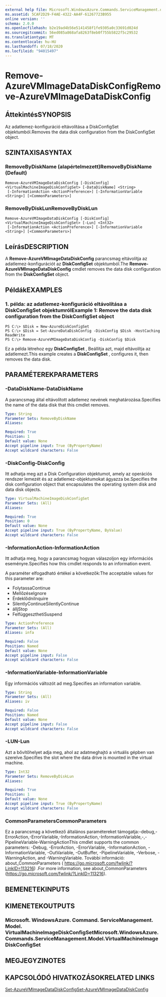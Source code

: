 ```yaml
---
external help file: Microsoft.WindowsAzure.Commands.ServiceManagement.dll-Help.xml
ms.assetid: 5CAF2D29-F4AE-4322-AA4F-61267723B955
online version: ''
schema: 2.0.0
ms.openlocfilehash: b2e19ad4b56e5141458f1fe9305a0c33691d024d
ms.sourcegitcommit: 56ed085a868afa8263f8eb0f755b5822f5c29532
ms.translationtype: MT
ms.contentlocale: hu-HU
ms.lasthandoff: 07/18/2020
ms.locfileid: "94015497"
---
```

# <span data-ttu-id="a9e98-101">Remove-AzureVMImageDataDiskConfig</span><span class="sxs-lookup"><span data-stu-id="a9e98-101">Remove-AzureVMImageDataDiskConfig</span></span>

## <span data-ttu-id="a9e98-102">Áttekintés</span><span class="sxs-lookup"><span data-stu-id="a9e98-102">SYNOPSIS</span></span>
<span data-ttu-id="a9e98-103">Az adatlemez-konfiguráció eltávolítása a DiskConfigSet objektumból.</span><span class="sxs-lookup"><span data-stu-id="a9e98-103">Removes the data disk configuration from the DiskConfigSet object.</span></span>

## <span data-ttu-id="a9e98-104">SZINTAXISA</span><span class="sxs-lookup"><span data-stu-id="a9e98-104">SYNTAX</span></span>

### <span data-ttu-id="a9e98-105">RemoveByDiskName (alapértelmezett)</span><span class="sxs-lookup"><span data-stu-id="a9e98-105">RemoveByDiskName (Default)</span></span>
```
Remove-AzureVMImageDataDiskConfig [-DiskConfig] <VirtualMachineImageDiskConfigSet> [-DataDiskName] <String>
 [-InformationAction <ActionPreference>] [-InformationVariable <String>] [<CommonParameters>]
```

### <span data-ttu-id="a9e98-106">RemoveByDiskLun</span><span class="sxs-lookup"><span data-stu-id="a9e98-106">RemoveByDiskLun</span></span>
```
Remove-AzureVMImageDataDiskConfig [-DiskConfig] <VirtualMachineImageDiskConfigSet> [-Lun] <Int32>
 [-InformationAction <ActionPreference>] [-InformationVariable <String>] [<CommonParameters>]
```

## <span data-ttu-id="a9e98-107">Leírás</span><span class="sxs-lookup"><span data-stu-id="a9e98-107">DESCRIPTION</span></span>
<span data-ttu-id="a9e98-108">A **Remove-AzureVMImageDataDiskConfig** parancsmag eltávolítja az adatlemez-konfigurációt az **DiskConfigSet** objektumból.</span><span class="sxs-lookup"><span data-stu-id="a9e98-108">The **Remove-AzureVMImageDataDiskConfig** cmdlet removes the data disk configuration from the **DiskConfigSet** object.</span></span>

## <span data-ttu-id="a9e98-109">Példák</span><span class="sxs-lookup"><span data-stu-id="a9e98-109">EXAMPLES</span></span>

### <span data-ttu-id="a9e98-110">1. példa: az adatlemez-konfiguráció eltávolítása a DiskConfigSet objektumról</span><span class="sxs-lookup"><span data-stu-id="a9e98-110">Example 1: Remove the data disk configuration from the DiskConfigSet object</span></span>
```
PS C:\> $Disk = New-AzureDiskConfigSet
PS C:\> $Disk = Set-AzureDataDiskConfig -DiskConfig $Disk -HostCaching ReadWrite
PS C:\> Remove-AzureVMImageDataDiskConfig -DiskConfig $Disk
```

<span data-ttu-id="a9e98-111">Ez a példa létrehoz egy **DiskConfigSet** , Beállítja azt, majd eltávolítja az adatlemezt.</span><span class="sxs-lookup"><span data-stu-id="a9e98-111">This example creates a **DiskConfigSet** , configures it, then removes the data disk.</span></span>

## <span data-ttu-id="a9e98-112">PARAMÉTEREK</span><span class="sxs-lookup"><span data-stu-id="a9e98-112">PARAMETERS</span></span>

### <span data-ttu-id="a9e98-113">-DataDiskName</span><span class="sxs-lookup"><span data-stu-id="a9e98-113">-DataDiskName</span></span>
<span data-ttu-id="a9e98-114">A parancsmag által eltávolított adatlemez nevének meghatározása.</span><span class="sxs-lookup"><span data-stu-id="a9e98-114">Specifies the name of the data disk that this cmdlet removes.</span></span>

```yaml
Type: String
Parameter Sets: RemoveByDiskName
Aliases: 

Required: True
Position: 1
Default value: None
Accept pipeline input: True (ByPropertyName)
Accept wildcard characters: False
```

### <span data-ttu-id="a9e98-115">-DiskConfig</span><span class="sxs-lookup"><span data-stu-id="a9e98-115">-DiskConfig</span></span>
<span data-ttu-id="a9e98-116">Itt adhatja meg azt a Disk Configuration objektumot, amely az operációs rendszer lemezét és az adatlemez-objektumokat ágyazza be.</span><span class="sxs-lookup"><span data-stu-id="a9e98-116">Specifies the disk configuration object that encapsulates the operating system disk and data disk objects.</span></span>

```yaml
Type: VirtualMachineImageDiskConfigSet
Parameter Sets: (All)
Aliases: 

Required: True
Position: 0
Default value: None
Accept pipeline input: True (ByPropertyName, ByValue)
Accept wildcard characters: False
```

### <span data-ttu-id="a9e98-117">-InformationAction</span><span class="sxs-lookup"><span data-stu-id="a9e98-117">-InformationAction</span></span>
<span data-ttu-id="a9e98-118">Itt adhatja meg, hogy a parancsmag hogyan válaszoljon egy információs eseményre.</span><span class="sxs-lookup"><span data-stu-id="a9e98-118">Specifies how this cmdlet responds to an information event.</span></span>

<span data-ttu-id="a9e98-119">A paraméter elfogadható értékei a következők:</span><span class="sxs-lookup"><span data-stu-id="a9e98-119">The acceptable values for this parameter are:</span></span>

- <span data-ttu-id="a9e98-120">Folytassa</span><span class="sxs-lookup"><span data-stu-id="a9e98-120">Continue</span></span>
- <span data-ttu-id="a9e98-121">Mellőzése</span><span class="sxs-lookup"><span data-stu-id="a9e98-121">Ignore</span></span>
- <span data-ttu-id="a9e98-122">Érdeklődni</span><span class="sxs-lookup"><span data-stu-id="a9e98-122">Inquire</span></span>
- <span data-ttu-id="a9e98-123">SilentlyContinue</span><span class="sxs-lookup"><span data-stu-id="a9e98-123">SilentlyContinue</span></span>
- <span data-ttu-id="a9e98-124">állj</span><span class="sxs-lookup"><span data-stu-id="a9e98-124">Stop</span></span>
- <span data-ttu-id="a9e98-125">Felfüggesztheti</span><span class="sxs-lookup"><span data-stu-id="a9e98-125">Suspend</span></span>

```yaml
Type: ActionPreference
Parameter Sets: (All)
Aliases: infa

Required: False
Position: Named
Default value: None
Accept pipeline input: False
Accept wildcard characters: False
```

### <span data-ttu-id="a9e98-126">-InformationVariable</span><span class="sxs-lookup"><span data-stu-id="a9e98-126">-InformationVariable</span></span>
<span data-ttu-id="a9e98-127">Egy információs változót ad meg.</span><span class="sxs-lookup"><span data-stu-id="a9e98-127">Specifies an information variable.</span></span>

```yaml
Type: String
Parameter Sets: (All)
Aliases: iv

Required: False
Position: Named
Default value: None
Accept pipeline input: False
Accept wildcard characters: False
```

### <span data-ttu-id="a9e98-128">-LUN</span><span class="sxs-lookup"><span data-stu-id="a9e98-128">-Lun</span></span>
<span data-ttu-id="a9e98-129">Azt a bővítőhelyet adja meg, ahol az adatmeghajtó a virtuális gépben van szerelve.</span><span class="sxs-lookup"><span data-stu-id="a9e98-129">Specifies the slot where the data drive is mounted in the virtual machine.</span></span>

```yaml
Type: Int32
Parameter Sets: RemoveByDiskLun
Aliases: 

Required: True
Position: 1
Default value: None
Accept pipeline input: True (ByPropertyName)
Accept wildcard characters: False
```

### <span data-ttu-id="a9e98-130">CommonParameters</span><span class="sxs-lookup"><span data-stu-id="a9e98-130">CommonParameters</span></span>
<span data-ttu-id="a9e98-131">Ez a parancsmag a következő általános paramétereket támogatja:-debug,-ErrorAction,-ErrorVariable,-InformationAction,-InformationVariable,-,-PipelineVariable-WarningAction</span><span class="sxs-lookup"><span data-stu-id="a9e98-131">This cmdlet supports the common parameters: -Debug, -ErrorAction, -ErrorVariable, -InformationAction, -InformationVariable, -OutVariable, -OutBuffer, -PipelineVariable, -Verbose, -WarningAction, and -WarningVariable.</span></span> <span data-ttu-id="a9e98-132">További információ: about_CommonParameters ( https://go.microsoft.com/fwlink/?LinkID=113216) .</span><span class="sxs-lookup"><span data-stu-id="a9e98-132">For more information, see about_CommonParameters (https://go.microsoft.com/fwlink/?LinkID=113216).</span></span>

## <span data-ttu-id="a9e98-133">BEMENETEK</span><span class="sxs-lookup"><span data-stu-id="a9e98-133">INPUTS</span></span>

## <span data-ttu-id="a9e98-134">KIMENETEK</span><span class="sxs-lookup"><span data-stu-id="a9e98-134">OUTPUTS</span></span>

### <span data-ttu-id="a9e98-135">Microsoft. WindowsAzure. Command. ServiceManagement. Model. VirtualMachineImageDiskConfigSet</span><span class="sxs-lookup"><span data-stu-id="a9e98-135">Microsoft.WindowsAzure.Commands.ServiceManagement.Model.VirtualMachineImageDiskConfigSet</span></span>

## <span data-ttu-id="a9e98-136">MEGJEGYZI</span><span class="sxs-lookup"><span data-stu-id="a9e98-136">NOTES</span></span>

## <span data-ttu-id="a9e98-137">KAPCSOLÓDÓ HIVATKOZÁSOK</span><span class="sxs-lookup"><span data-stu-id="a9e98-137">RELATED LINKS</span></span>

[<span data-ttu-id="a9e98-138">Set-AzureVMImageDataDiskConfig</span><span class="sxs-lookup"><span data-stu-id="a9e98-138">Set-AzureVMImageDataDiskConfig</span></span>](./Set-AzureVMImageDataDiskConfig.md)


